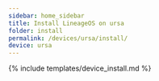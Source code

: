 ```yaml
---
sidebar: home_sidebar
title: Install LineageOS on ursa
folder: install
permalink: /devices/ursa/install/
device: ursa
---
```

{% include templates/device_install.md %}
